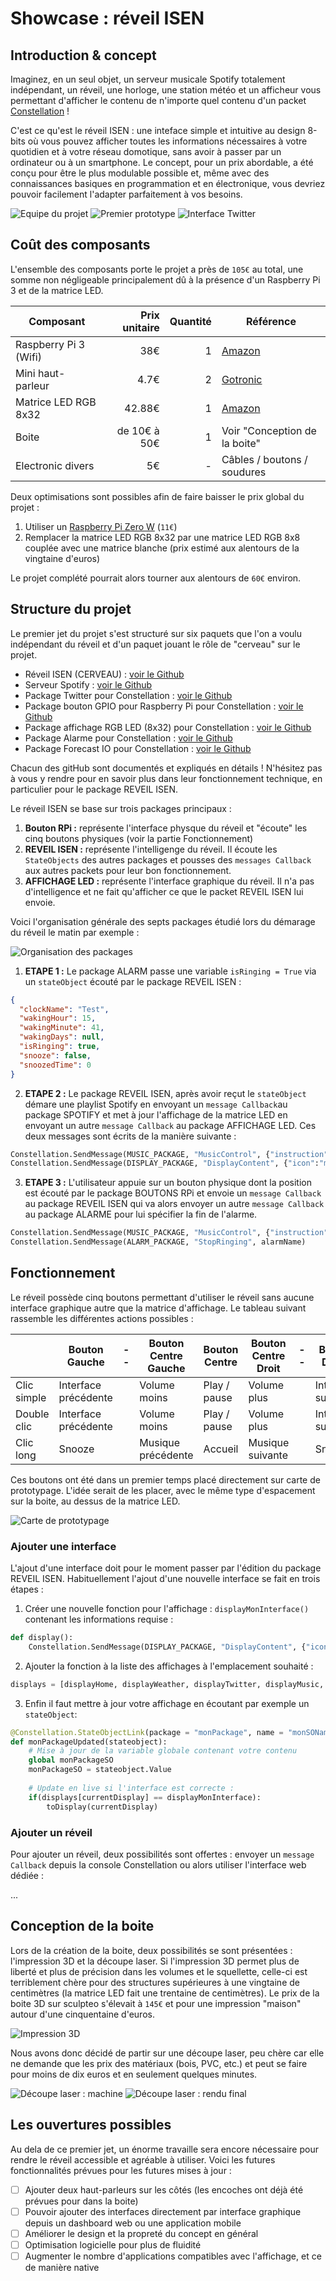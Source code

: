 # Showcase : réveil ISEN
## Introduction & concept
Imaginez, en un seul objet, un serveur musicale Spotify totalement indépendant, un réveil, une horloge, une station météo et un afficheur vous permettant d'afficher le contenu de n'importe quel contenu d'un packet [Constellation](https://developer.myconstellation.io/) !

C'est ce qu'est le réveil ISEN : une inteface simple et intuitive au design 8-bits où vous pouvez afficher toutes les informations nécessaires à votre quotidien et à votre réseau domotique, sans avoir à passer par un ordinateur ou à un smartphone. Le concept, pour un prix abordable, a été conçu pour être le plus modulable possible et, même avec des connaissances basiques en programmation et en électronique, vous devriez pouvoir facilement l'adapter parfaitement à vos besoins.

![Equipe du projet](http://www.shiningparadox.fr/wp-content/uploads/2017/07/IMG_4408.jpg)
![Premier prototype](http://www.shiningparadox.fr/wp-content/uploads/2017/07/1.jpg)
![Interface Twitter](http://www.shiningparadox.fr/wp-content/uploads/2017/07/4.jpg)

## Coût des composants 
L'ensemble des composants porte le projet a près de `105€` au total, une somme non négligeable principalement dû à la présence d'un Raspberry Pi 3 et de la matrice LED. 

| Composant             | Prix unitaire | Quantité | Référence |
|-----------------------|--------------:|---------:|-----------|
| Raspberry Pi 3 (Wifi) | 38€           | 1        | [Amazon](https://www.amazon.fr/Raspberry-Pi-Carte-Mère-Model/dp/B01CD5VC92/ ) |
| Mini haut-parleur     | 4.7€          | 2        | [Gotronic](https://www.gotronic.fr/art-haut-parleur-hp8r3w-25596.htm) |
| Matrice LED RGB 8x32  | 42.88€        | 1        | [Amazon](https://www.amazon.fr/gp/product/B01DC0IPVU/) |
| Boite                 | de 10€ à 50€  | 1        | Voir "Conception de la boite" |
| Electronic divers     | 5€            | -        | Câbles / boutons / soudures |

Deux optimisations sont possibles afin de faire baisser le prix global du projet :
 1. Utiliser un [Raspberry Pi Zero W](https://www.kubii.fr/fr/pi-zero-w/1851-raspberry-pi-zero-w-3272496006997.html) (`11€`) 
 2. Remplacer la matrice LED RGB 8x32 par une matrice LED RGB 8x8 couplée avec une matrice blanche (prix estimé aux alentours de la vingtaine d'euros)

Le projet complété pourrait alors tourner aux alentours de `60€` environ.

## Structure du projet 
Le premier jet du projet s'est structuré sur six paquets que l'on a voulu indépendant du réveil et d'un paquet jouant le rôle de "cerveau" sur le projet.

 - Réveil ISEN (CERVEAU) : [voir le Github](https://github.com/)
 - Serveur Spotify : [voir le Github](https://github.com/nicolasroi/Constellation-Spotify)
 - Package Twitter pour Constellation : [voir le Github](https://github.com/CeriseGoutPelican/Package-Twitter-pour-Constellation)
 - Package bouton GPIO pour Raspberry Pi pour Constellation : [voir le Github](https://github.com/CeriseGoutPelican/Package-boutons-GPIO-pour-Constellation)
 - Package affichage RGB LED (8x32) pour Constellation : [voir le Github](https://github.com/CeriseGoutPelican/Package-Affichage-LED-pour-Constellation)
 - Package Alarme pour Constellation : [voir le Github](https://github.com/)
 - Package Forecast IO pour Constellation : [voir le Github](https://github.com/myconstellation/constellation-packages/tree/master/ForecastIO)

Chacun des gitHub sont documentés et expliqués en détails ! N'hésitez pas à vous y rendre pour en savoir plus dans leur fonctionnement technique, en particulier pour le package REVEIL ISEN.

Le réveil ISEN se base sur trois packages principaux : 
 1. **Bouton RPi :** représente l'interface physque du réveil et "écoute" les cinq boutons physiques (voir la partie Fonctionnement)
 2. **REVEIL ISEN :** représente l'intelligenge du réveil. Il écoute les `StateObjects` des autres packages et pousses des `messages Callback` aux autres packets pour leur bon fonctionnement.
 3. **AFFICHAGE LED :** représente l'interface graphique du réveil. Il n'a pas d'intelligence et ne fait qu'afficher ce que le packet REVEIL ISEN lui envoie.

Voici l'organisation générale des septs packages étudié lors du démarage du réveil le matin par exemple :

![Organisation des packages](http://www.shiningparadox.fr/wp-content/uploads/2017/06/Organisation.png)

1. **ETAPE 1 :** Le package ALARM passe une variable `isRinging = True` via un `stateObject` écouté par le package REVEIL ISEN :
```json
{
  "clockName": "Test",
  "wakingHour": 15,
  "wakingMinute": 41,
  "wakingDays": null,
  "isRinging": true,
  "snooze": false,
  "snoozedTime": 0
}
```
2. **ETAPE 2 :** Le package REVEIL ISEN, après avoir reçut le `stateObject` démare une playlist Spotify en envoyant un `message Callback`au package SPOTIFY et met à jour l'affichage de la matrice LED en envoyant un autre `message Callback` au package AFFICHAGE LED. Ces deux messages sont écrits de la manière suivante :
```python
Constellation.SendMessage(MUSIC_PACKAGE, "MusicControl", {"instruction":"PLAY_PLAYLIST", "uri":MORNING_URI})
Constellation.SendMessage(DISPLAY_PACKAGE, "DisplayContent", {"icon":"musique", "text":alarmName,"time":None,"matrix":None})
```
3. **ETAPE 3 :** L'utilisateur appuie sur un bouton physique dont la position est écouté par le package BOUTONS RPi et envoie un `message Callback` au package REVEIL ISEN qui va alors envoyer un autre `message Callback` au package ALARME pour lui spécifier la fin de l'alarme. 
```python
Constellation.SendMessage(MUSIC_PACKAGE, "MusicControl", {"instruction":"PLAY_PAUSE"})
Constellation.SendMessage(ALARM_PACKAGE, "StopRinging", alarmName)
```

## Fonctionnement

Le réveil possède cinq boutons permettant d'utiliser le réveil sans aucune interface graphique autre que la matrice d'affichage. Le tableau suivant rassemble les différentes actions possibles :

|             | Bouton Gauche        |--|  Bouton Centre Gauche  | Bouton Centre | Bouton Centre Droit |--| Bouton Droite      |
|-------------|----------------------|--|------------------------|---------------|---------------------|--|--------------------| 
| Clic simple | Interface précédente |  | Volume moins           | Play / pause  | Volume plus         |  | Interface suivante |
| Double clic | Interface précédente |  | Volume moins           | Play / pause  | Volume plus         |  | Interface suivante |
| Clic long   | Snooze               |  | Musique précédente     | Accueil       | Musique suivante    |  | Snooze             |

Ces boutons ont été dans un premier temps placé directement sur carte de prototypage. L'idée serait de les placer, avec le même type d'espacement sur la boite, au dessus de la matrice LED.

![Carte de prototypage](http://www.shiningparadox.fr/wp-content/uploads/2017/07/2.jpg)

### Ajouter une interface
L'ajout d'une interface doit pour le moment passer par l'édition du package REVEIL ISEN. Habituellement l'ajout d'une nouvelle interface se fait en trois étapes :
1. Créer une nouvelle fonction pour l'affichage : `displayMonInterface()` contenant les informations requise :
```python
def display():
    Constellation.SendMessage(DISPLAY_PACKAGE, "DisplayContent", {"icon":"monIcone", "text":"monTexte","time":None,"matrix":None}) 
```
2. Ajouter la fonction à la liste des affichages à l'emplacement souhaité :
```python
displays = [displayHome, displayWeather, displayTwitter, displayMusic, displayMonInterface]
```
3. Enfin il faut mettre à jour votre affichage en écoutant par exemple un `stateObject`:
```python
@Constellation.StateObjectLink(package = "monPackage", name = "monSOName")
def monPackageUpdated(stateobject):
    # Mise à jour de la variable globale contenant votre contenu
    global monPackageSO
    monPackageSO = stateobject.Value
    
    # Update en live si l'interface est correcte :
    if(displays[currentDisplay] == displayMonInterface):
        toDisplay(currentDisplay)
```

### Ajouter un réveil
Pour ajouter un réveil, deux possibilités sont offertes : envoyer un `message Callback` depuis la console Constellation ou alors utiliser l'interface web dédiée :

...

## Conception de la boite
Lors de la création de la boite, deux possibilités se sont présentées : l'impression 3D et la  découpe laser. Si l'impression 3D permet plus de liberté et plus de précision dans les volumes et le squellette, celle-ci est terriblement chère pour des structures supérieures à une vingtaine de centimètres (la matrice LED fait une trentaine de centimètres). Le prix de la boite 3D sur sculpteo s'élevait à `145€` et pour une impression "maison" autour d'une cinquentaine d'euros.

![Impression 3D](http://www.shiningparadox.fr/wp-content/uploads/2017/06/Impression-3D.jpg)

Nous avons donc décidé de partir sur une découpe laser, peu chère car elle ne demande que les prix des matériaux (bois, PVC, etc.) et peut se faire pour moins de dix euros et en seulement quelques minutes.

![Découpe laser : machine](http://www.shiningparadox.fr/wp-content/uploads/2017/07/IMG_20170629_114939.jpg)
![Découpe laser : rendu final](http://www.shiningparadox.fr/wp-content/uploads/2017/07/IMG_4428.jpg)

## Les ouvertures possibles
Au dela de ce premier jet, un énorme travaille sera encore nécessaire pour rendre le réveil accessible et agréable à utiliser. Voici les futures fonctionnalités prévues pour les futures mises à jour :
- [ ] Ajouter deux haut-parleurs sur les côtés (les encoches ont déjà été prévues pour dans la boite)
- [ ] Pouvoir ajouter des interfaces directement par interface graphique depuis un dashboard web ou une application mobile
- [ ] Améliorer le design et la propreté du concept en général
- [ ] Optimisation logicielle pour plus de fluidité
- [ ] Augmenter le nombre d'applications compatibles avec l'affichage, et ce de manière native
